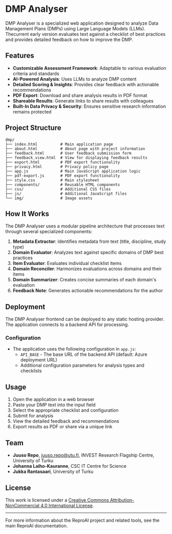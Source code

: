# DMP Analyser

DMP Analyser is a specialized web application designed to analyze Data Management Plans (DMPs) using Large Language Models (LLMs). Thecurrent early version evaluates text against a checklist of best practices and provides detailed feedback on how to improve the DMP.

## Features

- **Customizable Assessment Framework**: Adaptable to various evaluation criteria and standards
- **AI-Powered Analysis**: Uses LLMs to analyze DMP content
- **Detailed Scoring & Insights**: Provides clear feedback with actionable recommendations
- **PDF Export**: Download and share analysis results in PDF format
- **Shareable Results**: Generate links to share results with colleagues
- **Built-In Data Privacy & Security**: Ensures sensitive research information remains protected

## Project Structure

```
dmp/
├── index.html          # Main application page
├── about.html          # About page with project information
├── feedback.html       # User feedback submission form
├── feedback_view.html  # View for displaying feedback results
├── export.html         # PDF export functionality
├── privacy.html        # Privacy policy page
├── app.js              # Main JavaScript application logic
├── pdf-export.js       # PDF export functionality
├── style.css           # Main stylesheet
├── components/         # Reusable HTML components
├── css/                # Additional CSS files
├── js/                 # Additional JavaScript files
└── img/                # Image assets
```

## How It Works

The DMP Analyser uses a modular pipeline architecture that processes text through several specialized components:

1. **Metadata Extractor**: Identifies metadata from text (title, discipline, study type)
2. **Domain Evaluator**: Analyzes text against specific domains of DMP best practices
3. **Item Evaluator**: Evaluates individual checklist items
4. **Domain Reconciler**: Harmonizes evaluations across domains and their items
5. **Domain Summarizer**: Creates concise summaries of each domain's evaluation
6. **Feedback Note**: Generates actionable recommendations for the author

## Deployment

The DMP Analyser frontend can be deployed to any static hosting provider. The application connects to a backend API for processing.

### Configuration

- The application uses the following configuration in `app.js`:
  - `API_BASE` - The base URL of the backend API (default: Azure deployment URL)
  - Additional configuration parameters for analysis types and checklists

## Usage

1. Open the application in a web browser
2. Paste your DMP text into the input field
3. Select the appropriate checklist and configuration
4. Submit for analysis
5. View the detailed feedback and recommendations
6. Export results as PDF or share via a unique link

## Team

- **Juuso Repo**, juuso.repo@utu.fi, INVEST Research Flagship Centre, University of Turku
- **Johanna Laiho-Kauranne**, CSC IT Centre for Science
- **Jukka Rantasaari**, University of Turku

## License

This work is licensed under a [Creative Commons Attribution-NonCommercial 4.0 International License](https://creativecommons.org/licenses/by-nc/4.0/).

---

For more information about the ReproAI project and related tools, see the main ReproAI documentation.
